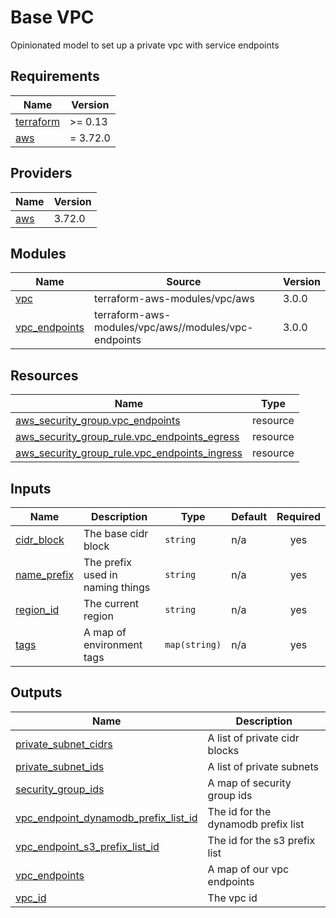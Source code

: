 # Base VPC

Opinionated model to set up a private vpc with service endpoints

<!-- BEGIN_TF_DOCS -->
## Requirements

| Name | Version |
|------|---------|
| <a name="requirement_terraform"></a> [terraform](#requirement\_terraform) | >= 0.13 |
| <a name="requirement_aws"></a> [aws](#requirement\_aws) | = 3.72.0 |

## Providers

| Name | Version |
|------|---------|
| <a name="provider_aws"></a> [aws](#provider\_aws) | 3.72.0 |

## Modules

| Name | Source | Version |
|------|--------|---------|
| <a name="module_vpc"></a> [vpc](#module\_vpc) | terraform-aws-modules/vpc/aws | 3.0.0 |
| <a name="module_vpc_endpoints"></a> [vpc\_endpoints](#module\_vpc\_endpoints) | terraform-aws-modules/vpc/aws//modules/vpc-endpoints | 3.0.0 |

## Resources

| Name | Type |
|------|------|
| [aws_security_group.vpc_endpoints](https://registry.terraform.io/providers/hashicorp/aws/3.72.0/docs/resources/security_group) | resource |
| [aws_security_group_rule.vpc_endpoints_egress](https://registry.terraform.io/providers/hashicorp/aws/3.72.0/docs/resources/security_group_rule) | resource |
| [aws_security_group_rule.vpc_endpoints_ingress](https://registry.terraform.io/providers/hashicorp/aws/3.72.0/docs/resources/security_group_rule) | resource |

## Inputs

| Name | Description | Type | Default | Required |
|------|-------------|------|---------|:--------:|
| <a name="input_cidr_block"></a> [cidr\_block](#input\_cidr\_block) | The base cidr block | `string` | n/a | yes |
| <a name="input_name_prefix"></a> [name\_prefix](#input\_name\_prefix) | The prefix used in naming things | `string` | n/a | yes |
| <a name="input_region_id"></a> [region\_id](#input\_region\_id) | The current region | `string` | n/a | yes |
| <a name="input_tags"></a> [tags](#input\_tags) | A map of environment tags | `map(string)` | n/a | yes |

## Outputs

| Name | Description |
|------|-------------|
| <a name="output_private_subnet_cidrs"></a> [private\_subnet\_cidrs](#output\_private\_subnet\_cidrs) | A list of private cidr blocks |
| <a name="output_private_subnet_ids"></a> [private\_subnet\_ids](#output\_private\_subnet\_ids) | A list of private subnets |
| <a name="output_security_group_ids"></a> [security\_group\_ids](#output\_security\_group\_ids) | A map of security group ids |
| <a name="output_vpc_endpoint_dynamodb_prefix_list_id"></a> [vpc\_endpoint\_dynamodb\_prefix\_list\_id](#output\_vpc\_endpoint\_dynamodb\_prefix\_list\_id) | The id for the dynamodb prefix list |
| <a name="output_vpc_endpoint_s3_prefix_list_id"></a> [vpc\_endpoint\_s3\_prefix\_list\_id](#output\_vpc\_endpoint\_s3\_prefix\_list\_id) | The id for the s3 prefix list |
| <a name="output_vpc_endpoints"></a> [vpc\_endpoints](#output\_vpc\_endpoints) | A map of our vpc endpoints |
| <a name="output_vpc_id"></a> [vpc\_id](#output\_vpc\_id) | The vpc id |
<!-- END_TF_DOCS -->
